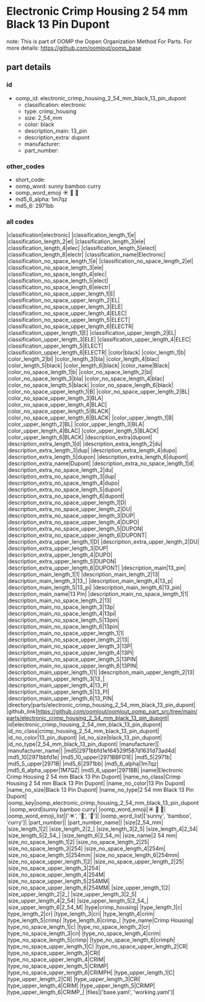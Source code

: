 # Electronic Crimp Housing 2 54 mm Black 13 Pin Dupont  

note: This is part of OOMP the Oopen Organization Method For Parts. For more details: https://github.com/oomlout/oomp_base

##  part details





### id
* oomp_id: electronic_crimp_housing_2_54_mm_black_13_pin_dupont
  * classification: electronic
  * type: crimp_housing
  * size: 2_54_mm
  * color: black
  * description_main: 13_pin
  * description_extra: dupont
  * manufacturer: 
  * part_number: 

### other_codes
* short_code: 
* oomp_word: sunny bamboo curry
* oomp_word_emoji :sunny: :bamboo: :curry:
* md5_6_alpha: 1m7qz
* md5_6: 2971bb

### all codes 
|classification|electronic|
|classification_length_1|e|
|classification_length_2|el|
|classification_length_3|ele|
|classification_length_4|elec|
|classification_length_5|elect|
|classification_length_6|electr|
|classification_name|Electronic|
|classification_no_space_length_1|e|
|classification_no_space_length_2|el|
|classification_no_space_length_3|ele|
|classification_no_space_length_4|elec|
|classification_no_space_length_5|elect|
|classification_no_space_length_6|electr|
|classification_no_space_upper_length_1|E|
|classification_no_space_upper_length_2|EL|
|classification_no_space_upper_length_3|ELE|
|classification_no_space_upper_length_4|ELEC|
|classification_no_space_upper_length_5|ELECT|
|classification_no_space_upper_length_6|ELECTR|
|classification_upper_length_1|E|
|classification_upper_length_2|EL|
|classification_upper_length_3|ELE|
|classification_upper_length_4|ELEC|
|classification_upper_length_5|ELECT|
|classification_upper_length_6|ELECTR|
|color|black|
|color_length_1|b|
|color_length_2|bl|
|color_length_3|bla|
|color_length_4|blac|
|color_length_5|black|
|color_length_6|black|
|color_name|Black|
|color_no_space_length_1|b|
|color_no_space_length_2|bl|
|color_no_space_length_3|bla|
|color_no_space_length_4|blac|
|color_no_space_length_5|black|
|color_no_space_length_6|black|
|color_no_space_upper_length_1|B|
|color_no_space_upper_length_2|BL|
|color_no_space_upper_length_3|BLA|
|color_no_space_upper_length_4|BLAC|
|color_no_space_upper_length_5|BLACK|
|color_no_space_upper_length_6|BLACK|
|color_upper_length_1|B|
|color_upper_length_2|BL|
|color_upper_length_3|BLA|
|color_upper_length_4|BLAC|
|color_upper_length_5|BLACK|
|color_upper_length_6|BLACK|
|description_extra|dupont|
|description_extra_length_1|d|
|description_extra_length_2|du|
|description_extra_length_3|dup|
|description_extra_length_4|dupo|
|description_extra_length_5|dupon|
|description_extra_length_6|dupont|
|description_extra_name|Dupont|
|description_extra_no_space_length_1|d|
|description_extra_no_space_length_2|du|
|description_extra_no_space_length_3|dup|
|description_extra_no_space_length_4|dupo|
|description_extra_no_space_length_5|dupon|
|description_extra_no_space_length_6|dupont|
|description_extra_no_space_upper_length_1|D|
|description_extra_no_space_upper_length_2|DU|
|description_extra_no_space_upper_length_3|DUP|
|description_extra_no_space_upper_length_4|DUPO|
|description_extra_no_space_upper_length_5|DUPON|
|description_extra_no_space_upper_length_6|DUPONT|
|description_extra_upper_length_1|D|
|description_extra_upper_length_2|DU|
|description_extra_upper_length_3|DUP|
|description_extra_upper_length_4|DUPO|
|description_extra_upper_length_5|DUPON|
|description_extra_upper_length_6|DUPONT|
|description_main|13_pin|
|description_main_length_1|1|
|description_main_length_2|13|
|description_main_length_3|13_|
|description_main_length_4|13_p|
|description_main_length_5|13_pi|
|description_main_length_6|13_pin|
|description_main_name|13 Pin|
|description_main_no_space_length_1|1|
|description_main_no_space_length_2|13|
|description_main_no_space_length_3|13p|
|description_main_no_space_length_4|13pi|
|description_main_no_space_length_5|13pin|
|description_main_no_space_length_6|13pin|
|description_main_no_space_upper_length_1|1|
|description_main_no_space_upper_length_2|13|
|description_main_no_space_upper_length_3|13P|
|description_main_no_space_upper_length_4|13PI|
|description_main_no_space_upper_length_5|13PIN|
|description_main_no_space_upper_length_6|13PIN|
|description_main_upper_length_1|1|
|description_main_upper_length_2|13|
|description_main_upper_length_3|13_|
|description_main_upper_length_4|13_P|
|description_main_upper_length_5|13_PI|
|description_main_upper_length_6|13_PIN|
|directory|parts/electronic_crimp_housing_2_54_mm_black_13_pin_dupont|
|github_link|https://github.com/oomlout/oomlout_oomp_part_src/tree/main/parts/electronic_crimp_housing_2_54_mm_black_13_pin_dupont|
|id|electronic_crimp_housing_2_54_mm_black_13_pin_dupont|
|id_no_class|crimp_housing_2_54_mm_black_13_pin_dupont|
|id_no_color|13_pin_dupont|
|id_no_size|black_13_pin_dupont|
|id_no_type|2_54_mm_black_13_pin_dupont|
|manufacturer||
|manufacturer_name||
|md5|2971bbfd1e164529f587d1631d73ad4d|
|md5_10|2971bbfd1e|
|md5_10_upper|2971BBFD1E|
|md5_5|2971b|
|md5_5_upper|2971B|
|md5_6|2971bb|
|md5_6_alpha|1m7qz|
|md5_6_alpha_upper|1M7QZ|
|md5_6_upper|2971BB|
|name|Electronic Crimp Housing 2 54 mm Black 13 Pin Dupont|
|name_no_class|Crimp Housing 2 54 mm Black 13 Pin Dupont|
|name_no_color|13 Pin Dupont|
|name_no_size|Black 13 Pin Dupont|
|name_no_type|2 54 mm Black 13 Pin Dupont|
|oomp_key|oomp_electronic_crimp_housing_2_54_mm_black_13_pin_dupont|
|oomp_word|sunny bamboo curry|
|oomp_word_emoji|:sunny: :bamboo: :curry:|
|oomp_word_emoji_list|[':sunny:', ':bamboo:', ':curry:']|
|oomp_word_list|['sunny', 'bamboo', 'curry']|
|part_number||
|part_number_name||
|size|2_54_mm|
|size_length_1|2|
|size_length_2|2_|
|size_length_3|2_5|
|size_length_4|2_54|
|size_length_5|2_54_|
|size_length_6|2_54_m|
|size_name|2 54 mm|
|size_no_space_length_1|2|
|size_no_space_length_2|25|
|size_no_space_length_3|254|
|size_no_space_length_4|254m|
|size_no_space_length_5|254mm|
|size_no_space_length_6|254mm|
|size_no_space_upper_length_1|2|
|size_no_space_upper_length_2|25|
|size_no_space_upper_length_3|254|
|size_no_space_upper_length_4|254M|
|size_no_space_upper_length_5|254MM|
|size_no_space_upper_length_6|254MM|
|size_upper_length_1|2|
|size_upper_length_2|2_|
|size_upper_length_3|2_5|
|size_upper_length_4|2_54|
|size_upper_length_5|2_54_|
|size_upper_length_6|2_54_M|
|type|crimp_housing|
|type_length_1|c|
|type_length_2|cr|
|type_length_3|cri|
|type_length_4|crim|
|type_length_5|crimp|
|type_length_6|crimp_|
|type_name|Crimp Housing|
|type_no_space_length_1|c|
|type_no_space_length_2|cr|
|type_no_space_length_3|cri|
|type_no_space_length_4|crim|
|type_no_space_length_5|crimp|
|type_no_space_length_6|crimph|
|type_no_space_upper_length_1|C|
|type_no_space_upper_length_2|CR|
|type_no_space_upper_length_3|CRI|
|type_no_space_upper_length_4|CRIM|
|type_no_space_upper_length_5|CRIMP|
|type_no_space_upper_length_6|CRIMPH|
|type_upper_length_1|C|
|type_upper_length_2|CR|
|type_upper_length_3|CRI|
|type_upper_length_4|CRIM|
|type_upper_length_5|CRIMP|
|type_upper_length_6|CRIMP_|
|files|['base.yaml', 'working.yaml']|
